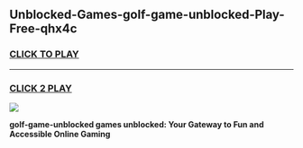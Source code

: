 
## Unblocked-Games-golf-game-unblocked-Play-Free-qhx4c
<h3>
<a href="https://premium76.site?title=golf-game-unblocked&ref=23A">CLICK TO PLAY</a></h3>
<hr>

<h3>
<a href="https://premium76.site?title=golf-game-unblocked&ref=23A">CLICK 2 PLAY</a>
  
</h3>

<a href="https://premium76.site?title=golf-game-unblocked&ref=23A"><img src="https://clearcache.store/games.png"></a>


**golf-game-unblocked games unblocked: Your Gateway to Fun and Accessible Online Gaming**
